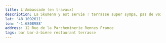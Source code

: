 ```yaml
---
title: L'Ambassade (en travaux)
description: La Skumenn y est servie ! terrasse super sympa, pas de voiture !
lat: '48.1092611'
lon: '-1.6808988'
address: 12 Rue de la Parcheminerie Rennes France
tags: bar bar-à-bière restaurant terrasse
---
```

